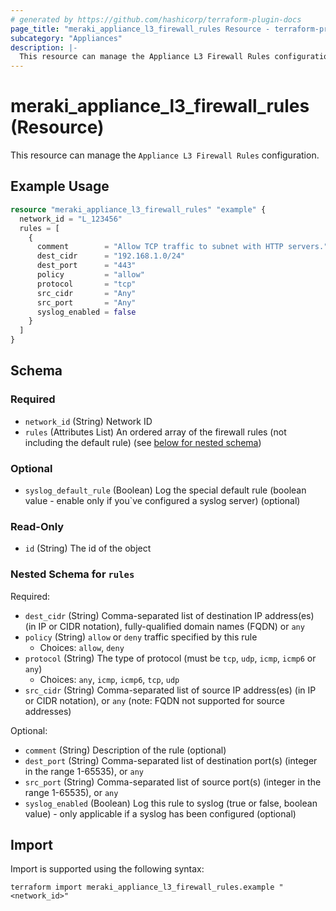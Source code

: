 ```yaml
---
# generated by https://github.com/hashicorp/terraform-plugin-docs
page_title: "meraki_appliance_l3_firewall_rules Resource - terraform-provider-meraki"
subcategory: "Appliances"
description: |-
  This resource can manage the Appliance L3 Firewall Rules configuration.
---
```


# meraki_appliance_l3_firewall_rules (Resource)

This resource can manage the `Appliance L3 Firewall Rules` configuration.

## Example Usage

```terraform
resource "meraki_appliance_l3_firewall_rules" "example" {
  network_id = "L_123456"
  rules = [
    {
      comment        = "Allow TCP traffic to subnet with HTTP servers."
      dest_cidr      = "192.168.1.0/24"
      dest_port      = "443"
      policy         = "allow"
      protocol       = "tcp"
      src_cidr       = "Any"
      src_port       = "Any"
      syslog_enabled = false
    }
  ]
}
```

<!-- schema generated by tfplugindocs -->
## Schema

### Required

- `network_id` (String) Network ID
- `rules` (Attributes List) An ordered array of the firewall rules (not including the default rule) (see [below for nested schema](#nestedatt--rules))

### Optional

- `syslog_default_rule` (Boolean) Log the special default rule (boolean value - enable only if you`ve configured a syslog server) (optional)

### Read-Only

- `id` (String) The id of the object

<a id="nestedatt--rules"></a>
### Nested Schema for `rules`

Required:

- `dest_cidr` (String) Comma-separated list of destination IP address(es) (in IP or CIDR notation), fully-qualified domain names (FQDN) or `any`
- `policy` (String) `allow` or `deny` traffic specified by this rule
  - Choices: `allow`, `deny`
- `protocol` (String) The type of protocol (must be `tcp`, `udp`, `icmp`, `icmp6` or `any`)
  - Choices: `any`, `icmp`, `icmp6`, `tcp`, `udp`
- `src_cidr` (String) Comma-separated list of source IP address(es) (in IP or CIDR notation), or `any` (note: FQDN not supported for source addresses)

Optional:

- `comment` (String) Description of the rule (optional)
- `dest_port` (String) Comma-separated list of destination port(s) (integer in the range 1-65535), or `any`
- `src_port` (String) Comma-separated list of source port(s) (integer in the range 1-65535), or `any`
- `syslog_enabled` (Boolean) Log this rule to syslog (true or false, boolean value) - only applicable if a syslog has been configured (optional)

## Import

Import is supported using the following syntax:

```shell
terraform import meraki_appliance_l3_firewall_rules.example "<network_id>"
```

